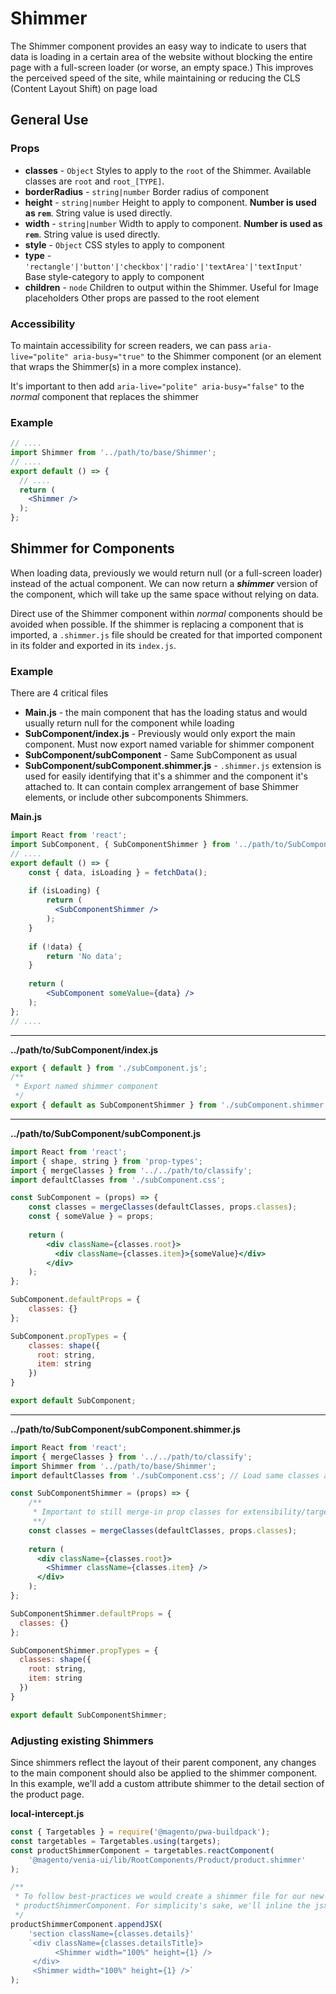 # Shimmer
The Shimmer component provides an easy way to indicate to users that data is loading in a certain area of the website
without blocking the entire page with a full-screen loader (or worse, an empty space.) This improves the perceived speed of the site,
while maintaining or reducing the CLS (Content Layout Shift) on page load

## General Use
### Props
* **classes** - `Object` Styles to apply to the `root` of the Shimmer. Available classes are `root` and `root_[TYPE]`.
* **borderRadius** - `string|number` Border radius of component
* **height** - `string|number` Height to apply to component. **Number is used as `rem`**. String value is used directly.
* **width** - `string|number` Width to apply to component. **Number is used as `rem`**. String value is used directly.
* **style** - `Object` CSS styles to apply to component
* **type** - `'rectangle'|'button'|'checkbox'|'radio'|'textArea'|'textInput'` Base style-category to apply to component
* **children** - `node` Children to output within the Shimmer. Useful for Image placeholders
Other props are passed to the root element

### Accessibility
To maintain accessibility for screen readers, we can pass `aria-live="polite" aria-busy="true"` to the Shimmer component (or an
element that wraps the Shimmer(s) in a more complex instance).

It's important to then add `aria-live="polite" aria-busy="false"` to the _normal_ component that replaces the shimmer

### Example
```jsx
// ....
import Shimmer from '../path/to/base/Shimmer';
// ....
export default () => {
  // ....
  return (
    <Shimmer />
  );
};
```

## Shimmer for Components
When loading data, previously we would return null (or a full-screen loader) instead of the actual component. We can now return a
_**shimmer**_ version of the component, which will take up the same space without relying on data.

Direct use of the Shimmer component within _normal_ components should be avoided when possible. If the shimmer is replacing a component
that is imported, a `.shimmer.js` file should be created for that imported component in its folder and exported in its `index.js`.

### Example
There are 4 critical files
* **Main.js** - the main component that has the loading status and would usually return null for the component while loading
* **SubComponent/index.js** - Previously would only export the main component. Must now export named variable for shimmer component
* **SubComponent/subComponent** - Same SubComponent as usual
* **SubComponent/subComponent.shimmer.js** - `.shimmer.js` extension is used for easily identifying that it's a shimmer and
  the component it's attached to. It can contain complex arrangement of base Shimmer elements, or include other subcomponents Shimmers.

**Main.js**
```jsx
import React from 'react';
import SubComponent, { SubComponentShimmer } from '../path/to/SubComponent';
// ....
export default () => {
    const { data, isLoading } = fetchData();
    
    if (isLoading) {
        return (
          <SubComponentShimmer />  
        );
    }
    
    if (!data) {
        return 'No data';
    }
    
    return (
        <SubComponent someValue={data} />
    );
};
// ....
```
---
**../path/to/SubComponent/index.js**
```jsx
export { default } from './subComponent.js';
/**
 * Export named shimmer component
 */
export { default as SubComponentShimmer } from './subComponent.shimmer.js';
```
---
**../path/to/SubComponent/subComponent.js**
```jsx
import React from 'react';
import { shape, string } from 'prop-types';
import { mergeClasses } from '../../path/to/classify';
import defaultClasses from './subComponent.css';

const SubComponent = (props) => {
    const classes = mergeClasses(defaultClasses, props.classes);
    const { someValue } = props;
    
    return (
        <div className={classes.root}>
          <div className={classes.item}>{someValue}</div>
        </div>
    );
};

SubComponent.defaultProps = {
    classes: {}
};

SubComponent.propTypes = {
    classes: shape({
      root: string,
      item: string
    })
}

export default SubComponent;
```
---
**../path/to/SubComponent/subComponent.shimmer.js**
```jsx
import React from 'react';
import { mergeClasses } from '../../path/to/classify';
import Shimmer from '../path/to/base/Shimmer';
import defaultClasses from './subComponent.css'; // Load same classes as real SubComponent

const SubComponentShimmer = (props) => {
    /**
     * Important to still merge-in prop classes for extensibility/targetability
     **/
    const classes = mergeClasses(defaultClasses, props.classes);
    
    return (
      <div className={classes.root}>
        <Shimmer className={classes.item} />
      </div>  
    );
};

SubComponentShimmer.defaultProps = {
  classes: {}
};

SubComponentShimmer.propTypes = {
  classes: shape({
    root: string,
    item: string
  })
}

export default SubComponentShimmer;
```

### Adjusting existing Shimmers
Since shimmers reflect the layout of their parent component, any changes to the main component should also be applied to
the shimmer component. In this example, we'll add a custom attribute shimmer to the detail section of the product page.

**local-intercept.js**
```jsx
const { Targetables } = require('@magento/pwa-buildpack');
const targetables = Targetables.using(targets);
const productShimmerComponent = targetables.reactComponent(
    '@magento/venia-ui/lib/RootComponents/Product/product.shimmer'
);

/**
 * To follow best-practices we would create a shimmer file for our new attribute, and import it into the
 * productShimmerComponent. For simplicity's sake, we'll inline the jsx here.
 */
productShimmerComponent.appendJSX(
    'section className={classes.details}'
    `<div className={classes.detailsTitle}>
          <Shimmer width="100%" height={1} />
     </div>
     <Shimmer width="100%" height={1} />`
);
```
